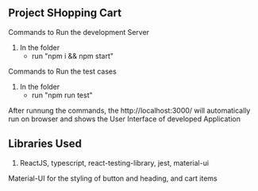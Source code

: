 ## Project SHopping Cart


Commands to Run the development Server
1. In the folder 
    - run "npm i && npm start"

Commands to Run the test cases
1. In the folder 
    - run "npm run test"

After runnung the commands, the http://localhost:3000/ will automatically run on browser and shows the User Interface of developed Application

## Libraries Used
1. ReactJS, typescript, react-testing-library, jest, material-ui



Material-UI for the styling of button and heading, and cart items